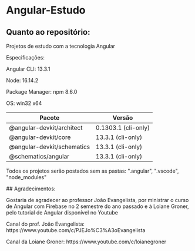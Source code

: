 # Angular-Estudo
## Quanto ao repositório:
 <p>Projetos de estudo com a tecnologia Angular</p>
 <p>Especificações:</p>
 <p>Angular CLI: 13.3.1</p>
 <p>Node: 16.14.2</p>
 <p>Package Manager: npm 8.6.0</p>
 <p>OS: win32 x64</p>
 

 |Pacote | Versão|
 | --------|---------|
 |@angular-devkit/architect | 0.1303.1 (cli-only)|
 |@angular-devkit/core | 13.3.1 (cli-only)|
 |@angular-devkit/schematics | 13.3.1 (cli-only)|
 |@schematics/angular | 13.3.1 (cli-only)|

 <p>Todos os projetos serão postados sem as pastas: ".angular", ".vscode", "node_modules"</p>
## Agradecimentos:
<p>Gostaria de agradecer ao professor João Evangelista, por ministrar o curso de Angular com Firebase no 2 semestre do ano passado e à Loiane Groner, pelo tutorial de Angular disponível no Youtube</p>
<p>Canal do prof. João Evangelista: https://www.youtube.com/c/PJEJo%C3%A3oEvangelista</p>
<p>Canal da Loiane Groner: https://www.youtube.com/c/loianegroner</p>